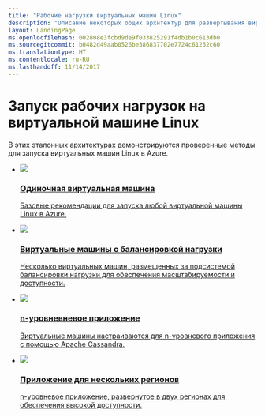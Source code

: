 ```yaml
---
title: "Рабочие нагрузки виртуальных машин Linux"
description: "Описание некоторых общих архитектур для развертывания виртуальных машин, в которых размещены приложения корпоративного масштаба в Azure."
layout: LandingPage
ms.openlocfilehash: 002808e3fcbd9de9f033825291f4db1b0c613db0
ms.sourcegitcommit: b0482d49aab0526be386837702e7724c61232c60
ms.translationtype: HT
ms.contentlocale: ru-RU
ms.lasthandoff: 11/14/2017
---
```

# <a name="running-linux-vm-workloads"></a>Запуск рабочих нагрузок на виртуальной машине Linux

В этих эталонных архитектурах демонстрируются проверенные методы для запуска виртуальных машин Linux в Azure. 

<ul class="panelContent">
    <li>
        <a href="./single-vm.md">
            <div class="cardSize">
                <div class="cardPadding">
                    <div class="card">
                        <div class="cardImageOuter">
                            <div class="cardImage">
                                <img src="./images/single-vm.svg"/>
                            </div>
                        </div>
                        <div class="cardText">
                            <h3>Одиночная виртуальная машина</h3>
                            <p>Базовые рекомендации для запуска любой виртуальной машины Linux в Azure.</p>
                        </div>
                    </div>
                </div>
            </div>
        </a>
    </li>
    <li>
        <a href="./multi-vm.md">
            <div class="cardSize">
                <div class="cardPadding">
                    <div class="card">
                        <div class="cardImageOuter">
                            <div class="cardImage">
                            <img src="./images/multi-vm.svg">
                            </div>
                        </div>
                        <div class="cardText">
                            <h3>Виртуальные машины с балансировкой нагрузки</h3>
                            <p>Несколько виртуальных машин, размещенных за подсистемой балансировки нагрузки для обеспечения масштабируемости и доступности.</p>
                        </div>
                    </div>
                </div>
            </div>
        </a>
    </li>
    <li>
        <a href="./n-tier.md">
            <div class="cardSize">
                <div class="cardPadding">
                    <div class="card">
                        <div class="cardImageOuter">
                            <div class="cardImage">
                            <img src="./images/n-tier.svg">
                            </div>
                        </div>
                        <div class="cardText">
                            <h3>n-уровневневое приложение</h3>
                            <p>Виртуальные машины настраиваются для n-уровневого приложения с помощью Apache Cassandra.</p>
                        </div>
                    </div>
                </div>
            </div>
        </a>
    </li>
    <li>
        <a href="./multi-region-application.md">
            <div class="cardSize">
                <div class="cardPadding">
                    <div class="card">
                        <div class="cardImageOuter">
                            <div class="cardImage">
                            <img src="./images/multi-region-application.svg">
                            </div>
                        </div>
                        <div class="cardText">
                            <h3>Приложение для нескольких регионов</h3>
                            <p>n-уровневое приложение, развернутое в двух регионах для обеспечения высокой доступности.</p>
                        </div>
                    </div>
                </div>
            </div>
        </a>
    </li>
</ul>

